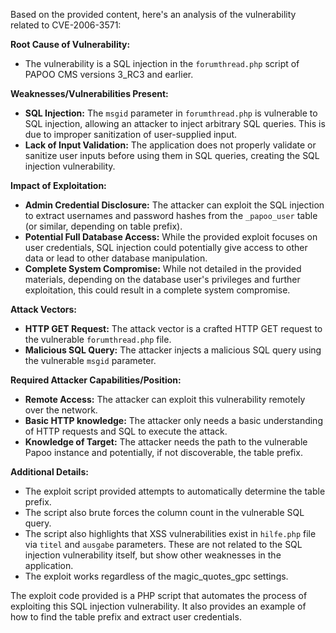 Based on the provided content, here's an analysis of the vulnerability related to CVE-2006-3571:

**Root Cause of Vulnerability:**
- The vulnerability is a SQL injection in the `forumthread.php` script of PAPOO CMS versions 3_RC3 and earlier.

**Weaknesses/Vulnerabilities Present:**
- **SQL Injection:** The `msgid` parameter in `forumthread.php` is vulnerable to SQL injection, allowing an attacker to inject arbitrary SQL queries. This is due to improper sanitization of user-supplied input.
- **Lack of Input Validation:** The application does not properly validate or sanitize user inputs before using them in SQL queries, creating the SQL injection vulnerability.

**Impact of Exploitation:**
- **Admin Credential Disclosure:** The attacker can exploit the SQL injection to extract usernames and password hashes from the `_papoo_user` table (or similar, depending on table prefix).
- **Potential Full Database Access:** While the provided exploit focuses on user credentials, SQL injection could potentially give access to other data or lead to other database manipulation.
- **Complete System Compromise:** While not detailed in the provided materials, depending on the database user's privileges and further exploitation, this could result in a complete system compromise.

**Attack Vectors:**
- **HTTP GET Request:** The attack vector is a crafted HTTP GET request to the vulnerable `forumthread.php` file.
- **Malicious SQL Query:** The attacker injects a malicious SQL query using the vulnerable `msgid` parameter.

**Required Attacker Capabilities/Position:**
- **Remote Access:** The attacker can exploit this vulnerability remotely over the network.
- **Basic HTTP knowledge:**  The attacker only needs a basic understanding of HTTP requests and SQL to execute the attack.
- **Knowledge of Target:** The attacker needs the path to the vulnerable Papoo instance and potentially, if not discoverable, the table prefix.

**Additional Details:**
- The exploit script provided attempts to automatically determine the table prefix.
- The script also brute forces the column count in the vulnerable SQL query.
- The script also highlights that XSS vulnerabilities exist in `hilfe.php` file via `titel` and `ausgabe` parameters. These are not related to the SQL injection vulnerability itself, but show other weaknesses in the application.
- The exploit works regardless of the magic_quotes_gpc settings.

The exploit code provided is a PHP script that automates the process of exploiting this SQL injection vulnerability. It also provides an example of how to find the table prefix and extract user credentials.